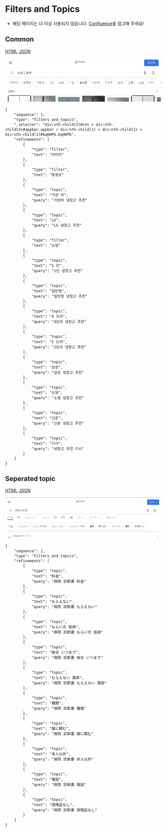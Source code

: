 # Filters and Topics
- 해당 페이지는 더 이상 사용되지 않습니다. [Confluence](https://ascentkorea.atlassian.net/wiki/spaces/CJHZ/pages/397606925/Features)를 참고해 주세요!
## Common

[HTML](https://ascentkorea-docs.github.io/mobile/features/filters\_and\_topics/sample.html) 
[JSON](https://ascentkorea-docs.github.io/mobile/features/filters\_and\_topics/sample.json)

![](<../../.gitbook/assets/filters_and_topics.png>)

```
{
    "sequence": 1,
    "type": "filters_and_topics",
    "_selector": "div:nth-child(2)#cnt > div:nth-child(4)#appbar.appbar > div:nth-child(1) > div:nth-child(1) > div:nth-child(1)#bqHHPb.bqHHPb",
    "refinements": [
        {
            "type": "filter",
            "text": "이미지"
        },
        {
            "type": "filter",
            "text": "동영상"
        },
        {
            "type": "topic",
            "text": "가성 비",
            "query": "가성비 냉장고 추천"
        },
        {
            "type": "topic",
            "text": "LG",
            "query": "LG 냉장고 추천"
        },
        {
            "type": "filter",
            "text": "쇼핑"
        },
        {
            "type": "topic",
            "text": "1 인",
            "query": "1인 냉장고 추천"
        },
        {
            "type": "topic",
            "text": "일반형",
            "query": "일반형 냉장고 추천"
        },
        {
            "type": "topic",
            "text": "4 도어",
            "query": "4도어 냉장고 추천"
        },
        {
            "type": "topic",
            "text": "2 도어",
            "query": "2도어 냉장고 추천"
        },
        {
            "type": "topic",
            "text": "삼성",
            "query": "삼성 냉장고 추천"
        },
        {
            "type": "topic",
            "text": "소형",
            "query": "소형 냉장고 추천"
        },
        {
            "type": "topic",
            "text": "신혼",
            "query": "신혼 냉장고 추천"
        },
        {
            "type": "topic",
            "text": "디시",
            "query": "냉장고 추천 디시"
        }
    ]
}
```

## Seperated topic


[HTML](https://ascentkorea-docs.github.io/mobile/features/filters\_and\_topics/sample2.html) 
[JSON](https://ascentkorea-docs.github.io/mobile/features/filters\_and\_topics/sample2.json)

![](<../../.gitbook/assets/filters_and_topics_seperated_topic.png>)

```
{
    "sequence": 1,
    "type": "filters_and_topics",
    "refinements": [
        {
            "type": "topic",
            "text": "料金",
            "query": "病院 診断書 料金"
        },
        {
            "type": "topic",
            "text": "もらえない",
            "query": "病院 診断書 もらえない"
        },
        {
            "type": "topic",
            "text": "もらい方 仮病",
            "query": "病院 診断書 もらい方 仮病"
        },
        {
            "type": "topic",
            "text": "後日 いつまで",
            "query": "病院 診断書 後日 いつまで"
        },
        {
            "type": "topic",
            "text": "もらえない 風邪",
            "query": "病院 診断書 もらえない 風邪"
        },
        {
            "type": "topic",
            "text": "種類",
            "query": "病院 診断書 種類"
        },
        {
            "type": "topic",
            "text": "誰に頼む",
            "query": "病院 診断書 誰に頼む"
        },
        {
            "type": "topic",
            "text": "本人以外",
            "query": "病院 診断書 本人以外"
        },
        {
            "type": "topic",
            "text": "電話",
            "query": "病院 診断書 電話"
        },
        {
            "type": "topic",
            "text": "保険証なし",
            "query": "病院 診断書 保険証なし"
        }
    ]
}
```